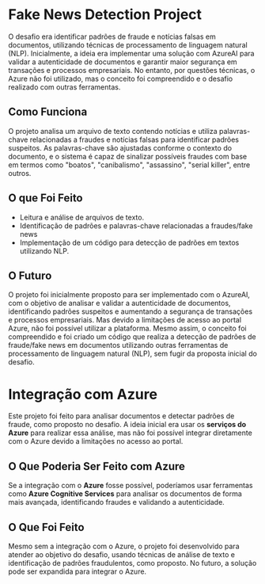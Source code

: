 # Fake News Detection Project

O desafio era identificar padrões de fraude e notícias falsas em documentos, utilizando técnicas de processamento de linguagem natural (NLP). 
Inicialmente, a ideia era implementar uma solução com AzureAI para validar a autenticidade de documentos e garantir maior segurança em transações e processos empresariais. 
No entanto, por questões técnicas, o Azure não foi utilizado, mas o conceito foi compreendido e o desafio realizado com outras ferramentas.

## Como Funciona

O projeto analisa um arquivo de texto contendo notícias e utiliza palavras-chave relacionadas a fraudes e notícias falsas para identificar padrões suspeitos. 
As palavras-chave são ajustadas conforme o contexto do documento, e o sistema é capaz de sinalizar possíveis fraudes com base em termos como "boatos", "canibalismo", "assassino", "serial killer", entre outros.

## O que Foi Feito

- Leitura e análise de arquivos de texto.
- Identificação de padrões e palavras-chave relacionadas a fraudes/fake news
- Implementação de um código para detecção de padrões em textos utilizando NLP.

## O Futuro

O projeto foi inicialmente proposto para ser implementado com o AzureAI, com o objetivo de analisar e validar a autenticidade de documentos, identificando padrões suspeitos e aumentando a segurança de transações e processos empresariais. 
Mas devido a limitações de acesso ao portal Azure, não foi possível utilizar a plataforma. Mesmo assim, o conceito foi compreendido e foi criado um código que realiza a detecção de padrões de fraude/fake news em documentos utilizando outras ferramentas de processamento de linguagem natural (NLP), sem fugir da proposta inicial do desafio.

# Integração com Azure

Este projeto foi feito para analisar documentos e detectar padrões de fraude, como proposto no desafio. A ideia inicial era usar os **serviços do Azure** para realizar essa análise, mas não foi possível integrar diretamente com o Azure devido a limitações no acesso ao portal.

## O Que Poderia Ser Feito com Azure

Se a integração com o **Azure** fosse possível, poderíamos usar ferramentas como **Azure Cognitive Services** para analisar os documentos de forma mais avançada, identificando fraudes e validando a autenticidade.

## O Que Foi Feito

Mesmo sem a integração com o Azure, o projeto foi desenvolvido para atender ao objetivo do desafio, usando técnicas de análise de texto e identificação de padrões fraudulentos, como proposto. No futuro, a solução pode ser expandida para integrar o Azure.
